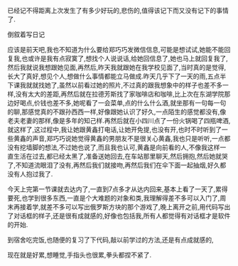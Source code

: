   已经记不得距离上次发生了有多少好玩的,悲伤的,值得该记下而又没有记下的事情了.

  倒叙着写日记

  应该是前天吧,我也不知道为什么要给郑巧巧发微信信息,可能是想试试,她能不能回复我,也或许是我有点寂寞了,想找个人说说话,给她回信息了,她也马上就回复我了,然后我就说我想跟她见面,再然后,昨天我就跟她在我学校见面了,当时真的是觉得,长大了真好,想见个人,想做什么事情都能立马做成.昨天几乎下了一天的雨,五点半下课我就就找她了,虽然以前看过她的照片,不过真的跟我想象中的样子也差不多一样,没有太大的差距,再然后就在拉德芳斯找了家咖啡店和咖啡,比上次在东湖学院那边好喝点,价钱也差不多,她呢看了一会菜单,点的什么什么酒,就坐那有一句每一句的聊,那感觉真的不跟孙西西一样,好像跟她认识了好久,一点陌生的感觉都没有,像老夫老妻的那样,像是多年的知己样.再然后就在小四川点了一份火锅喝了四瓶啤酒,就这样了,这过程中,我让她跟黄鑫打电话,让她开免提,也没有开,也时不时听到了一些黄鑫的声音,郑巧巧说她觉得黄鑫的男朋友不是很关心黄鑫,我也只是听听,一点都没有挖墙脚的想法,不过她也说了,而且我也认可,黄鑫是向前看的人,不像我这样一直生活在过去,都已经太黑了,准备送她回去,在车站那里聊天,然后拥抱,然后她就哭了,不知道流眼泪了没有,再然后我们就接吻,再然后我们在伞下面一起抽烟,好久都没有人抱过我了.

  今天上完第一节课就去达内了,一直到7点多才从达内回来,基本上看了一天了,累得要死,也学到很多东西,一直是个大难题的对象和类,我理解得差不多可以入门了,周末再接着学,就差不多可以写出俄罗斯方块的那个游戏了,晚上离开之前,用代码写出了对话框的样子,还是很有成就感的,好像也包括我,所有人都觉得有对话框才是软件的开始.

  到宿舍吃完饭,也随便的复习了下代码,敲以前学过的方法,还是有点成就感的,

  现在就是好累,想睡觉,手指头也很累,拳头都捏不紧了.